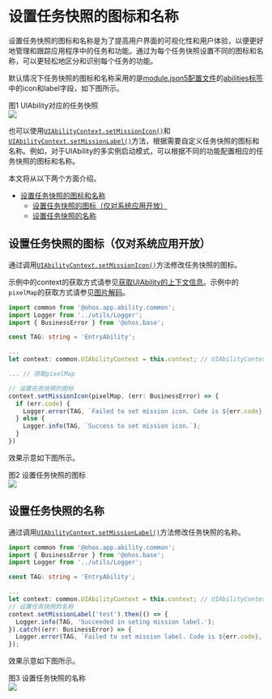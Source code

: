 # 设置任务快照的图标和名称

设置任务快照的图标和名称是为了提高用户界面的可视化性和用户体验，以便更好地管理和跟踪应用程序中的任务和功能。通过为每个任务快照设置不同的图标和名称，可以更轻松地区分和识别每个任务的功能。

默认情况下任务快照的图标和名称采用的是[module.json5配置文件](../quick-start/module-configuration-file.md)的[abilities标签](../quick-start/module-configuration-file.md#abilities标签)中的icon和label字段，如下图所示。

图1 UIAbility对应的任务快照   
![](figures/mission-list-recent.png)

也可以使用[`UIAbilityContext.setMissionIcon()`](../reference/apis-ability-kit/js-apis-inner-application-uiAbilityContext-sys.md#uiabilitycontextsetmissionicon)和[`UIAbilityContext.setMissionLabel()`](../reference/apis-ability-kit/js-apis-inner-application-uiAbilityContext.md#uiabilitycontextsetmissionlabel)方法，根据需要自定义任务快照的图标和名称。例如，对于UIAbility的多实例启动模式，可以根据不同的功能配置相应的任务快照的图标和名称。

本文将从以下两个方面介绍。

- [设置任务快照的图标和名称](#设置任务快照的图标和名称)
  - [设置任务快照的图标（仅对系统应用开放）](#设置任务快照的图标仅对系统应用开放)
  - [设置任务快照的名称](#设置任务快照的名称)

## 设置任务快照的图标（仅对系统应用开放）

通过调用[`UIAbilityContext.setMissionIcon()`](../reference/apis-ability-kit/js-apis-inner-application-uiAbilityContext-sys.md#uiabilitycontextsetmissionicon)方法修改任务快照的图标。

示例中的context的获取方式请参见[获取UIAbility的上下文信息](uiability-usage.md#获取uiability的上下文信息)。示例中的`pixelMap`的获取方式请参见[图片解码](../media/image/image-decoding.md)。

```ts
import common from '@ohos.app.ability.common';
import Logger from '../utils/Logger';
import { BusinessError } from '@ohos.base';

const TAG: string = 'EntryAbility';

...
let context: common.UIAbilityContext = this.context; // UIAbilityContext

... // 获取pixelMap

// 设置任务快照的图标
context.setMissionIcon(pixelMap, (err: BusinessError) => {
  if (err.code) {
    Logger.error(TAG, `Failed to set mission icon. Code is ${err.code}, message is ${err.message}`);
  } else {
    Logger.info(TAG, `Success to set mission icon.`);
  }
})
```

效果示意如下图所示。

图2 设置任务快照的图标   
![](figures/mission-set-task-snapshot-icon.png)

## 设置任务快照的名称

通过调用[`UIAbilityContext.setMissionLabel()`](../reference/apis-ability-kit/js-apis-inner-application-uiAbilityContext.md#uiabilitycontextsetmissionlabel)方法修改任务快照的名称。

```ts
import common from '@ohos.app.ability.common';
import { BusinessError } from '@ohos.base';
import Logger from '../utils/Logger';

const TAG: string = 'EntryAbility';

...
let context: common.UIAbilityContext = this.context; // UIAbilityContext
// 设置任务快照的名称
context.setMissionLabel('test').then(() => {
  Logger.info(TAG, 'Succeeded in seting mission label.');
}).catch((err: BusinessError) => {
  Logger.error(TAG, `Failed to set mission label. Code is ${err.code}, message is ${err.message}`);
});
```

效果示意如下图所示。

图3 设置任务快照的名称   
![](figures/mission-set-task-snapshot-label.png)